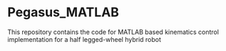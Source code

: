 # Pegasus_MATLAB
This repository contains the code for MATLAB based kinematics control implementation for a half legged-wheel hybrid robot

